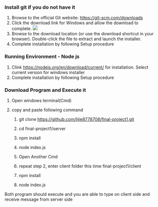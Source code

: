 ### Install git if you do not have it
1. Browse to the official Git website: https://git-scm.com/downloads
2. Click the download link for Windows and allow the download to complete.
![](https://phoenixnap.com/kb/wp-content/uploads/2019/12/download-git-for-windows.png)
3. Browse to the download location (or use the download shortcut in your browser). Double-click the file to extract and launch the installer.
4. Complete installation by following Setup procedure

### Running Environment - Node js
1. Clink https://nodejs.org/en/download/current/ for installation. Select current version for windows installer
2. Complete installation by following Setup procedure

### Download Program and Execute it
1. Open windows terminal(Cmd)
2. copy and paste following command 
   
   1. git clone https://github.com/lijie8778708/final-project1.git
   
   2. cd final-project1/server
   
   3. npm install
   
   4. node index.js
   
   5. Open Another Cmd
    
   6. repeat step 2, enter client folder this time final-project1/client
   
   7. npm install
   
   8. node index.js

Both program should execute and you are able to type on client side and receive message from server side


